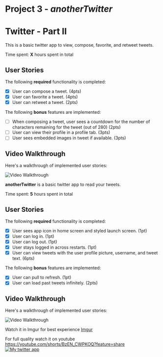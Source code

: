 # Project 3 - *anotherTwitter*

# Twitter - Part II

This is a basic twitter app to view, compose, favorite, and retweet tweets.

Time spent: **X** hours spent in total

## User Stories

The following **required** functionality is completed:

- [x] User can compose a tweet. (4pts)
- [x] User can favorite a tweet. (4pts)
- [x] User can retweet a tweet. (2pts)

The following **bonus** features are implemented:

- [ ] When composing a tweet, user sees a countdown for the number of characters remaining for the tweet (out of 280) (2pts)
- [ ] User can view their profile in a profile tab. (3pts)
- [ ] User sees embedded images in tweet if available. (3pts)

## Video Walkthrough

Here's a walkthrough of implemented user stories:

<img src='https://i.imgur.com/y6jYPoa.gif' title='Video Walkthrough' width='' alt='Video Walkthrough' />

**anotherTwitter** is a basic twitter app to read your tweets.

Time spent: **5** hours spent in total

## User Stories

The following **required** functionality is completed:

- [x] User sees app icon in home screen and styled launch screen. (1pt)
- [x] User can log in. (1pt)
- [x] User can log out. (1pt)
- [x] User stays logged in across restarts. (1pt)
- [x] User can view tweets with the user profile picture, username, and tweet text. (6pts)

The following **bonus** features are implemented:

- [x] User can pull to refresh. (1pt)
- [x] User can load past tweets infinitely. (2pts)

## Video Walkthrough

Here's a walkthrough of implemented user stories:

<img src='https://i.imgur.com/K49CMoI.gif' title='Video Walkthrough' width='' alt='Video Walkthrough' />

Watch it in Imgur for best experience
[Imgur](https://i.imgur.com/K49CMoI.gifv)

For full quality watch it on youtube
https://youtube.com/shorts/BzEN_CWPKOQ?feature=share
[![My twitter app](http://img.youtube.com/vi/BzEN_CWPKOQ/0.jpg)](http://www.youtube.com/watch?v=BzEN_CWPKOQ "anotherTwitter")

